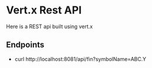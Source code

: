 # Vert.x Rest API

Here is a REST api built using vert.x

## Endpoints

- curl http://localhost:8081/api/fin?symbolName=ABC.Y
